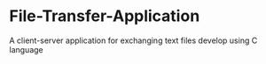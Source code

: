 # File-Transfer-Application
A client-server application for exchanging text files develop using C language
